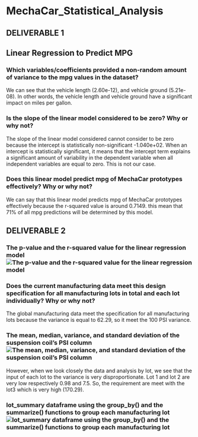 # MechaCar_Statistical_Analysis

## DELIVERABLE 1
## Linear Regression to Predict MPG

### Which variables/coefficients provided a non-random amount of variance to the mpg values in the dataset?
We can see that the vehicle length (2.60e-12), and vehicle ground (5.21e-08). In other words, the vehicle length and vehicle ground have a significant impact on miles per gallon. 

### Is the slope of the linear model considered to be zero? Why or why not?
The slope of the linear model considered cannot consider to be zero because the intercept is statistically non-significant -1.040e+02.
When an intercept is statistically significant, it means that the intercept term explains a significant amount of variability in the dependent variable when all independent variables are equal to zero.
This is not our case.

### Does this linear model predict mpg of MechaCar prototypes effectively? Why or why not?
We can say that this linear model predicts mpg of MechaCar prototypes effectively because the r-squared value is around 0.7149. this mean that 71% of all mpg predictions will be determined by this model.

## DELIVERABLE 2

### The p-value and the r-squared value for the linear regression model![The p-value and the r-squared value for the linear regression model](https://user-images.githubusercontent.com/89410157/144967081-4430ee95-b8cf-4dd8-8da7-ace7534f499f.png)

### Does the current manufacturing data meet this design specification for all manufacturing lots in total and each lot individually? Why or why not?
The global manufacturing data meet the specification for all manufacturing lots because the variance is equal to 62.29, so it meet the 100 PSI variance.

### The mean, median, variance, and standard deviation of the suspension coil’s PSI column![The mean, median, variance, and standard deviation of the suspension coil’s PSI column](https://user-images.githubusercontent.com/89410157/144967197-0b541df8-acbe-4613-a063-13b580d2518c.png)

However, when we look closely the data and analysis by lot, we see that the input of each lot to the variance is very disproportionate. Lot 1 and lot 2 are very low respectively 0.98 and 7.5. So, the requirement are meet with the lot3 which is very high (170.29). 

### lot_summary dataframe using the group_by() and the summarize() functions to group each manufacturing lot![lot_summary dataframe using the group_by() and the summarize() functions to group each manufacturing lot](https://user-images.githubusercontent.com/89410157/144967386-8bbe9ef1-8af1-4347-aed0-a9fadf598411.png)
